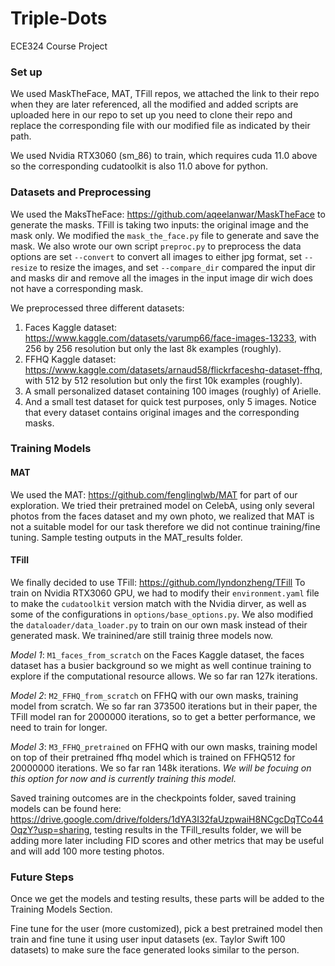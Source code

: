 # Triple-Dots
ECE324 Course Project

### Set up ###
We used MaskTheFace, MAT, TFill repos, we attached the link to their repo when they are later referenced, all the modified and added scripts are uploaded here in our repo to set up you need to clone their repo and replace the corresponding file with our modified file as indicated by their path.

We used Nvidia RTX3060 (sm_86) to train, which requires cuda 11.0 above so the corresponding cudatoolkit is also 11.0 above for python.

### Datasets and Preprocessing ###
We used the MaksTheFace: https://github.com/aqeelanwar/MaskTheFace to generate the masks. TFill is taking two inputs: the original image and the mask only. We modified the ```mask_the_face.py``` file to generate and save the mask. We also wrote our own script ```preproc.py``` to preprocess the data options are set ```--convert``` to convert all images to either jpg format, set ```--resize``` to resize the images, and set ```--compare_dir``` compared the input dir and masks dir and remove all the images in the input image dir wich does not have a corresponding mask.

We preprocessed three different datasets:
1. Faces Kaggle dataset: https://www.kaggle.com/datasets/varump66/face-images-13233, with 256 by 256 resolution but only the last 8k examples (roughly).
2. FFHQ Kaggle dataset: https://www.kaggle.com/datasets/arnaud58/flickrfaceshq-dataset-ffhq, with 512 by 512 resolution but only the first 10k examples (roughly).
3. A small personalized dataset containing 100 images (roughly) of Arielle.
4. And a small test dataset for quick test purposes, only 5 images.
Notice that every dataset contains original images and the corresponding masks.

### Training Models ###

#### MAT #### 
We used the MAT: https://github.com/fenglinglwb/MAT for part of our exploration.
We tried their pretrained model on CelebA, using only several photos from the faces dataset and my own photo, we realized that MAT is not a suitable model for our task therefore we did not continue training/fine tuning. Sample testing outputs in the MAT_results folder.

#### TFill ####
We finally decided to use TFill: https://github.com/lyndonzheng/TFill 
To train on Nvidia RTX3060 GPU, we had to modify their ```environment.yaml``` file to make the ```cudatoolkit``` version match with the Nvidia dirver, as well as some of the configurations in ```options/base_options.py```. We also modified the ```dataloader/data_loader.py``` to train on our own mask instead of their generated mask. We trainined/are still trainig three models now.

_Model 1_: ```M1_faces_from_scratch``` on the Faces Kaggle dataset, the faces dataset has a busier background so we might as well continue training to explore if the computational resource allows. We so far ran 127k iterations.

_Model 2_: ```M2_FFHQ_from_scratch``` on FFHQ with our own masks, training model from scratch. We so far ran 373500 iterations but in their paper, the TFill model ran for 2000000 iterations, so to get a better performance, we need to train for longer.

_Model 3_: ```M3_FFHQ_pretrained``` on FFHQ with our own masks, training model on top of their pretrained ffhq model which is trained on FFHQ512 for 20000000 iterations. We so far ran 148k iterations. *We will be focuing on this option for now and is currently training this model.*

Saved training outcomes are in the checkpoints folder, saved training models can be found here: https://drive.google.com/drive/folders/1dYA3I32faUzpwaiH8NCgcDqTCo44OqzY?usp=sharing, testing results in the TFill_results folder, we will be adding more later including FID scores and other metrics that may be useful and will add 100 more testing photos.

### Future Steps ###
Once we get the models and testing results, these parts will be added to the Training Models Section.

Fine tune for the user (more customized), pick a best pretrained model then train and fine tune it using user input datasets (ex. Taylor Swift 100 datasets) to make sure the face generated looks similar to the person.

